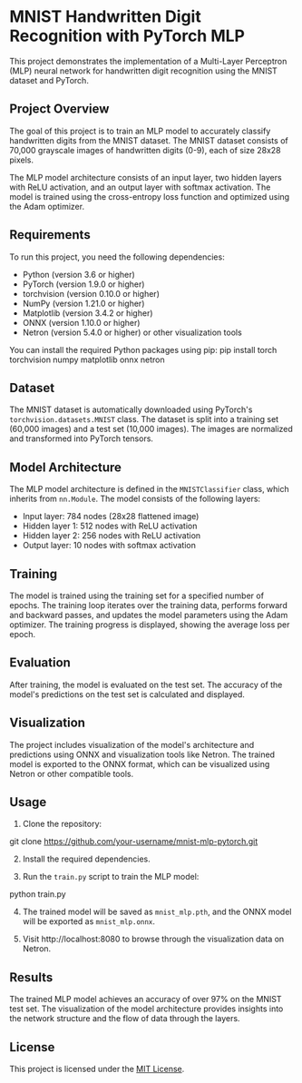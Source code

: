 # MNIST Handwritten Digit Recognition with PyTorch MLP

This project demonstrates the implementation of a Multi-Layer Perceptron (MLP) neural network for handwritten digit recognition using the MNIST dataset and PyTorch.

## Project Overview

The goal of this project is to train an MLP model to accurately classify handwritten digits from the MNIST dataset. The MNIST dataset consists of 70,000 grayscale images of handwritten digits (0-9), each of size 28x28 pixels.

The MLP model architecture consists of an input layer, two hidden layers with ReLU activation, and an output layer with softmax activation. The model is trained using the cross-entropy loss function and optimized using the Adam optimizer.

## Requirements

To run this project, you need the following dependencies:

- Python (version 3.6 or higher)
- PyTorch (version 1.9.0 or higher)
- torchvision (version 0.10.0 or higher)
- NumPy (version 1.21.0 or higher)
- Matplotlib (version 3.4.2 or higher)
- ONNX (version 1.10.0 or higher)
- Netron (version 5.4.0 or higher) or other visualization tools

You can install the required Python packages using pip:
pip install torch torchvision numpy matplotlib onnx netron

## Dataset

The MNIST dataset is automatically downloaded using PyTorch's `torchvision.datasets.MNIST` class. The dataset is split into a training set (60,000 images) and a test set (10,000 images). The images are normalized and transformed into PyTorch tensors.

## Model Architecture

The MLP model architecture is defined in the `MNISTClassifier` class, which inherits from `nn.Module`. The model consists of the following layers:

- Input layer: 784 nodes (28x28 flattened image)
- Hidden layer 1: 512 nodes with ReLU activation
- Hidden layer 2: 256 nodes with ReLU activation
- Output layer: 10 nodes with softmax activation

## Training

The model is trained using the training set for a specified number of epochs. The training loop iterates over the training data, performs forward and backward passes, and updates the model parameters using the Adam optimizer. The training progress is displayed, showing the average loss per epoch.

## Evaluation

After training, the model is evaluated on the test set. The accuracy of the model's predictions on the test set is calculated and displayed.

## Visualization

The project includes visualization of the model's architecture and predictions using ONNX and visualization tools like Netron. The trained model is exported to the ONNX format, which can be visualized using Netron or other compatible tools.

## Usage

1. Clone the repository:

git clone https://github.com/your-username/mnist-mlp-pytorch.git

2. Install the required dependencies.

3. Run the `train.py` script to train the MLP model:

python train.py

4. The trained model will be saved as `mnist_mlp.pth`, and the ONNX model will be exported as `mnist_mlp.onnx`.

5. Visit http://localhost:8080 to browse through the visualization data on Netron.

## Results

The trained MLP model achieves an accuracy of over 97% on the MNIST test set. The visualization of the model architecture provides insights into the network structure and the flow of data through the layers.

## License

This project is licensed under the [MIT License](LICENSE).

